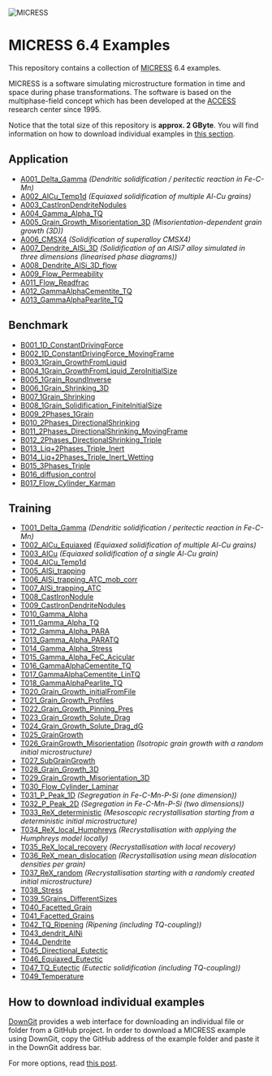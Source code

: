 

![MICRESS](logo.png)

# MICRESS 6.4 Examples

This repository contains a collection of [MICRESS][1] 6.4 examples.

MICRESS is a software simulating microstructure formation in time and space 
during phase transformations. The software is based on the multiphase-field 
concept which has been developed at the [ACCESS][2] research center since 1995.

Notice that the total size of this repository is **approx. 2 GByte**. You will 
find information on how to download individual examples in [this section][3].

[1]: http://www.micress.de

[2]: http://www.access-technology.de

[3]: #how-to-download-individual-examples

## Application

*   [A001_Delta_Gamma](Application/A001_Delta_Gamma) *(Dendritic solidification / peritectic reaction in Fe-C-Mn)*
*   [A002_AlCu_Temp1d](Application/A002_AlCu_Temp1d) *(Equiaxed solidification of multiple Al-Cu grains)*
*   [A003_CastIronDendriteNodules](Application/A003_CastIronDendriteNodules)
*   [A004_Gamma_Alpha_TQ](Application/A004_Gamma_Alpha_TQ)
*   [A005_Grain_Growth_Misorientation_3D](Application/A005_Grain_Growth_Misorientation_3D) *(Misorientation-dependent grain growth (3D))*
*   [A006_CMSX4](Application/A006_CMSX4) *(Solidification of superalloy CMSX4)*
*   [A007_Dendrite_AlSi_3D](Application/A007_Dendrite_AlSi_3D) *(Solidification of an AlSi7 alloy simulated in three dimensions (linearised phase diagrams))*
*   [A008_Dendrite_AlSi_3D_flow](Application/A008_Dendrite_AlSi_3D_flow)
*   [A009_Flow_Permeability](Application/A009_Flow_Permeability)
*   [A011_Flow_Readfrac](Application/A011_Flow_Readfrac)
*   [A012_GammaAlphaCementite_TQ](Application/A012_GammaAlphaCementite_TQ)
*   [A013_GammaAlphaPearlite_TQ](Application/A013_GammaAlphaPearlite_TQ)

## Benchmark

*   [B001_1D_ConstantDrivingForce](Benchmark/B001_1D_ConstantDrivingForce)
*   [B002_1D_ConstantDrivingForce_MovingFrame](Benchmark/B002_1D_ConstantDrivingForce_MovingFrame)
*   [B003_1Grain_GrowthFromLiquid](Benchmark/B003_1Grain_GrowthFromLiquid)
*   [B004_1Grain_GrowthFromLiquid_ZeroInitialSize](Benchmark/B004_1Grain_GrowthFromLiquid_ZeroInitialSize)
*   [B005_1Grain_RoundInverse](Benchmark/B005_1Grain_RoundInverse)
*   [B006_1Grain_Shrinking_3D](Benchmark/B006_1Grain_Shrinking_3D)
*   [B007_1Grain_Shrinking](Benchmark/B007_1Grain_Shrinking)
*   [B008_1Grain_Solidification_FiniteInitialSize](Benchmark/B008_1Grain_Solidification_FiniteInitialSize)
*   [B009_2Phases_1Grain](Benchmark/B009_2Phases_1Grain)
*   [B010_2Phases_DirectionalShrinking](Benchmark/B010_2Phases_DirectionalShrinking)
*   [B011_2Phases_DirectionalShrinking_MovingFrame](Benchmark/B011_2Phases_DirectionalShrinking_MovingFrame)
*   [B012_2Phases_DirectionalShrinking_Triple](Benchmark/B012_2Phases_DirectionalShrinking_Triple)
*   [B013_Liq+2Phases_Triple_Inert](B013_Liq+2Phases_Triple_Inert)
*   [B014_Liq+2Phases_Triple_Inert_Wetting](B014_Liq+2Phases_Triple_Inert_Wetting)
*   [B015_3Phases_Triple](Benchmark/B015_3Phases_Triple)
*   [B016_diffusion_control](Benchmark/B016_diffusion_control)
*   [B017_Flow_Cylinder_Karman](Benchmark/B017_Flow_Cylinder_Karman)

## Training

*   [T001_Delta_Gamma](Training/T001_Delta_Gamma) *(Dendritic solidification / peritectic reaction in Fe-C-Mn)*
*   [T002_AlCu_Equiaxed](Training/T002_AlCu_Equiaxed) *(Equiaxed solidification of multiple Al-Cu grains)*
*   [T003_AlCu](Training/T003_AlCu) *(Equiaxed solidification of a single Al-Cu grain)*
*   [T004_AlCu_Temp1d](Training/T004_AlCu_Temp1d)
*   [T005_AlSi_trapping](Training/T005_AlSi_trapping)
*   [T006_AlSi_trapping_ATC_mob_corr](Training/T006_AlSi_trapping_ATC_mob_corr)
*   [T007_AlSi_trapping_ATC](Training/T007_AlSi_trapping_ATC)
*   [T008_CastIronNodule](Training/T008_CastIronNodule)
*   [T009_CastIronDendriteNodules](Training/T009_CastIronDendriteNodules)
*   [T010_Gamma_Alpha](Training/T010_Gamma_Alpha)
*   [T011_Gamma_Alpha_TQ](Training/T011_Gamma_Alpha_TQ)
*   [T012_Gamma_Alpha_PARA](Training/T012_Gamma_Alpha_PARA)
*   [T013_Gamma_Alpha_PARATQ](Training/T013_Gamma_Alpha_PARATQ)
*   [T014_Gamma_Alpha_Stress](Training/T014_Gamma_Alpha_Stress)
*   [T015_Gamma_Alpha_FeC_Acicular](Training/T015_Gamma_Alpha_FeC_Acicular)
*   [T016_GammaAlphaCementite_TQ](Training/T016_GammaAlphaCementite_TQ)
*   [T017_GammaAlphaCementite_LinTQ](Training/T017_GammaAlphaCementite_LinTQ)
*   [T018_GammaAlphaPearlite_TQ](Training/T018_GammaAlphaPearlite_TQ)
*   [T020_Grain_Growth_initialFromFile](Training/T020_Grain_Growth_initialFromFile)
*   [T021_Grain_Growth_Profiles](Training/T021_Grain_Growth_Profiles)
*   [T022_Grain_Growth_Pinning_Pres](Training/T022_Grain_Growth_Pinning_Pres)
*   [T023_Grain_Growth_Solute_Drag](Training/T023_Grain_Growth_Solute_Drag)
*   [T024_Grain_Growth_Solute_Drag_dG](Training/T024_Grain_Growth_Solute_Drag_dG)
*   [T025_GrainGrowth](Training/T025_GrainGrowth)
*   [T026_GrainGrowth_Misorientation](Training/T026_GrainGrowth_Misorientation) *(Isotropic grain growth with a random initial microstructure)*
*   [T027_SubGrainGrowth](Training/T027_SubGrainGrowth)
*   [T028_Grain_Growth_3D](Training/T028_Grain_Growth_3D)
*   [T029_Grain_Growth_Misorientation_3D](Training/T029_Grain_Growth_Misorientation_3D)
*   [T030_Flow_Cylinder_Laminar](Training/T030_Flow_Cylinder_Laminar)
*   [T031_P_Peak_1D](Training/T031_P_Peak_1D) *(Segregation in Fe-C-Mn-P-Si (one dimension))*
*   [T032_P_Peak_2D](Training/T032_P_Peak_2D) *(Segregation in Fe-C-Mn-P-Si (two dimensions))*
*   [T033_ReX_deterministic](Training/T033_ReX_deterministic) *(Mesoscopic recrystallisation starting from a deterministic initial microstructure)*
*   [T034_ReX_local_Humphreys](Training/T034_ReX_local_Humphreys) *(Recrystallisation with applying the Humphreys model locally)*
*   [T035_ReX_local_recovery](Training/T035_ReX_local_recovery) *(Recrystallisation with local recovery)*
*   [T036_ReX_mean_dislocation](Training/T036_ReX_mean_dislocation) *(Recrystallisation using mean dislocation densities per grain)*
*   [T037_ReX_random](Training/T037_ReX_random) *(Recrystallisation starting with a randomly created initial microstructure)*
*   [T038_Stress](Training/T038_Stress)
*   [T039_5Grains_DifferentSizes](Training/T039_5Grains_DifferentSizes)
*   [T040_Facetted_Grain](Training/T040_Facetted_Grain)
*   [T041_Facetted_Grains](Training/T041_Facetted_Grains)
*   [T042_TQ_Ripening](Training/T042_TQ_Ripening) *(Ripening (including TQ-coupling))*
*   [T043_dendrit_AlNi](Training/T043_dendrit_AlNi)
*   [T044_Dendrite](Training/T044_Dendrite)
*   [T045_Directional_Eutectic](Training/T045_Directional_Eutectic)
*   [T046_Equiaxed_Eutectic](Training/T046_Equiaxed_Eutectic)
*   [T047_TQ_Eutectic](Training/T047_TQ_Eutectic) *(Eutectic solidification (including TQ-coupling))*
*   [T049_Temperature](Training/T049_Temperature)

## How to download individual examples

[DownGit][11] provides a web interface for downloading an individual file or 
folder from a GitHub project. In order to download a MICRESS example using 
DownGit, copy the GitHub address of the example folder and paste it in the 
DownGit address bar.

For more options, read [this post][10]. 

[10]: https://stackoverflow.com/a/18194523/6238076

[11]: https://minhaskamal.github.io/DownGit
